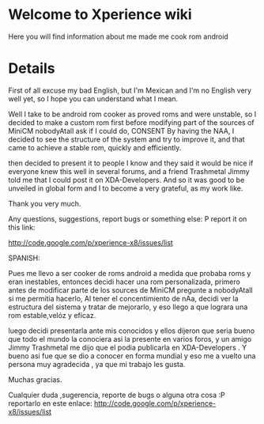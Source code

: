 # Welcome to Xperience wiki #

Here you will find information about me made ​​me cook rom android


# Details #

First of all excuse my bad English, but I'm Mexican and I'm no English very well yet, so I hope you can understand what I mean.

Well I take to be android rom cooker as proved roms and were unstable, so I decided to make a custom rom first before modifying part of the sources of MiniCM nobodyAtall ask if I could do,
CONSENT By having the NAA, I decided to see the structure of the system and try to improve it, and that came to achieve a stable rom, quickly and efficiently.


then decided to present it to people I know and they said it would be nice if everyone knew this well in several forums, and a friend Trashmetal Jimmy told me that I could post it on XDA-Developers.
And so it was good to be unveiled in global form and I to become a very grateful, as my work like.

Thank you very much.

Any questions, suggestions, report bugs or something else: P
report it on this link:

http://code.google.com/p/xperience-x8/issues/list





SPANISH:


Pues me llevo a ser cooker de roms android a medida que probaba roms y eran inestables, entonces decidi hacer una rom personalizada, primero antes de modificar parte de los sources de MiniCM pregunte a nobodyAtall si me permitia hacerlo,
Al tener el concentimiento de nAa, decidi ver la estructura del sistema y tratar de mejorarlo, y eso llego a que lograra una rom estable,velóz y efícaz.

luego decidi presentarla ante mis conocidos y ellos dijeron que seria bueno que todo el mundo la conociera asi la presente en varios foros, y un amigo Jimmy Trashmetal me dijo que el podia publicarla en XDA-Developers .
Y bueno asi fue que se dio a conocer en forma mundial y eso me a vuelto una persona muy agradecida , ya que mi trabajo les gusta.

Muchas gracias.

Cualquier duda ,sugerencia, reporte de bugs o alguna otra cosa :P
reportarlo en este enlace:
http://code.google.com/p/xperience-x8/issues/list